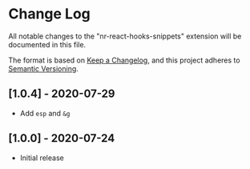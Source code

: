 # Change Log

All notable changes to the "nr-react-hooks-snippets" extension will be documented in this file.

The format is based on [Keep a Changelog](https://keepachangelog.com/en/1.0.0/),
and this project adheres to [Semantic Versioning](https://semver.org/spec/v2.0.0.html).

## [1.0.4] -  2020-07-29

- Add `esp` and `&g`

## [1.0.0] -  2020-07-24

- Initial release
